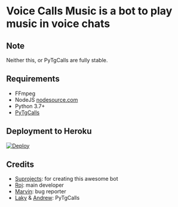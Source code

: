 # Voice Calls Music is a bot to play music in voice chats

## Note

Neither this, or PyTgCalls are fully stable.

## Requirements

- FFmpeg
- NodeJS [nodesource.com](https://nodesource.com/)
- Python 3.7+
- [PyTgCalls](https://github.com/pytgcalls/pytgcalls)

## Deployment to Heroku
[![Deploy](https://www.herokucdn.com/deploy/button.svg)](https://heroku.com/deploy?template=https://github.com/KangPaste/VoiceCallsMusicHeroku/)


## Credits

- [Suprojects](https://github.com/suprojects): for creating this awesome bot
- [Roj](https://github.com/rojserbest): main developer
- [Marvin](https://github.com/BlackStoneReborn): bug reporter
- [Laky](https://github.com/Laky-64) & [Andrew](https://github.com/AndrewLaneX): PyTgCalls
